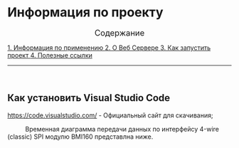 <h1>
Информация по проекту 
</h1>

<p align="center">
    <font size="4">Содержание</font>
</p>

<a href="#p1" style="text-align: left">
1. Информация по применению
</a>

<a href="#p2" style="text-align: left">
2. О Веб Сервере
</a>

<a href="#p3" style="text-align: left">
3. Как запустить проект
</a>

<a href="#p4" style="text-align: left">
4. Полезные ссылки
</a>

<br>
<hr color="#000" wigth="3" align="center">
<br>

<h2 id="p1">

</h2>

<h2 id="p2">

</h2>

<h2 id="p3">
Как установить Visual Studio Code
</h2>

https://code.visualstudio.com/ - Официальный сайт для скачивания;

<p style="text-indent: 40px">Временная диаграмма передачи данных по интерфейсу 4-wire (classic) SPI модулю BMI160 представлна ниже<a href="#DownloadVSC.png"></a>.
</p>

<h2 id="p4">

</h2>